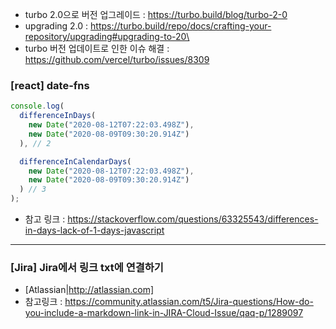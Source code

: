 - turbo 2.0으로 버전 업그레이드 : https://turbo.build/blog/turbo-2-0
- upgrading 2.0 : https://turbo.build/repo/docs/crafting-your-repository/upgrading#upgrading-to-20\
- turbo 버전 업데이트로 인한 이슈 해결 : https://github.com/vercel/turbo/issues/8309

### [react] date-fns

```javascript
console.log(
  differenceInDays(
    new Date("2020-08-12T07:22:03.498Z"),
    new Date("2020-08-09T09:30:20.914Z")
  ), // 2

  differenceInCalendarDays(
    new Date("2020-08-12T07:22:03.498Z"),
    new Date("2020-08-09T09:30:20.914Z")
  ) // 3
);
```

- 참고 링크 : https://stackoverflow.com/questions/63325543/differences-in-days-lack-of-1-days-javascript

---

### [Jira] Jira에서 링크 txt에 연결하기

- [Atlassian|http://atlassian.com]
- 참고링크 : https://community.atlassian.com/t5/Jira-questions/How-do-you-include-a-markdown-link-in-JIRA-Cloud-Issue/qaq-p/1289097
